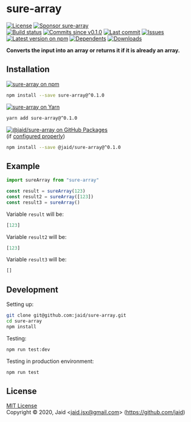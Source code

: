# sure-array


<a href="https://raw.githubusercontent.com/jaid/sure-array/master/license.txt"><img src="https://img.shields.io/github/license/jaid/sure-array?style=flat-square" alt="License"/></a> <a href="https://github.com/sponsors/jaid"><img src="https://img.shields.io/badge/<3-Sponsor-FF45F1?style=flat-square" alt="Sponsor sure-array"/></a>  
<a href="https://actions-badge.atrox.dev/jaid/sure-array/goto"><img src="https://img.shields.io/endpoint.svg?style=flat-square&url=https%3A%2F%2Factions-badge.atrox.dev%2Fjaid%2Fsure-array%2Fbadge" alt="Build status"/></a> <a href="https://github.com/jaid/sure-array/commits"><img src="https://img.shields.io/github/commits-since/jaid/sure-array/v0.1.0?style=flat-square&logo=github" alt="Commits since v0.1.0"/></a> <a href="https://github.com/jaid/sure-array/commits"><img src="https://img.shields.io/github/last-commit/jaid/sure-array?style=flat-square&logo=github" alt="Last commit"/></a> <a href="https://github.com/jaid/sure-array/issues"><img src="https://img.shields.io/github/issues/jaid/sure-array?style=flat-square&logo=github" alt="Issues"/></a>  
<a href="https://npmjs.com/package/sure-array"><img src="https://img.shields.io/npm/v/sure-array?style=flat-square&logo=npm&label=latest%20version" alt="Latest version on npm"/></a> <a href="https://github.com/jaid/sure-array/network/dependents"><img src="https://img.shields.io/librariesio/dependents/npm/sure-array?style=flat-square&logo=npm" alt="Dependents"/></a> <a href="https://npmjs.com/package/sure-array"><img src="https://img.shields.io/npm/dm/sure-array?style=flat-square&logo=npm" alt="Downloads"/></a>

**Converts the input into an array or returns it if it is already an array.**





## Installation

<a href="https://npmjs.com/package/sure-array"><img src="https://img.shields.io/badge/npm-sure--array-C23039?style=flat-square&logo=npm" alt="sure-array on npm"/></a>

```bash
npm install --save sure-array@^0.1.0
```

<a href="https://yarnpkg.com/package/sure-array"><img src="https://img.shields.io/badge/Yarn-sure--array-2F8CB7?style=flat-square&logo=yarn&logoColor=white" alt="sure-array on Yarn"/></a>

```bash
yarn add sure-array@^0.1.0
```

<a href="https://github.com/jaid/sure-array/packages"><img src="https://img.shields.io/badge/GitHub Packages-@jaid/sure--array-24282e?style=flat-square&logo=github" alt="@jaid/sure-array on GitHub Packages"/></a>  
(if [configured properly](https://help.github.com/en/github/managing-packages-with-github-packages/configuring-npm-for-use-with-github-packages))

```bash
npm install --save @jaid/sure-array@^0.1.0
```



## Example


```javascript
import sureArray from "sure-array"

const result = sureArray(123)
const result2 = sureArray([123])
const result3 = sureArray()
```

Variable `result` will be:

```javascript
[123]
```
Variable `result2` will be:

```javascript
[123]
```
Variable `result3` will be:

```javascript
[]
```

















## Development



Setting up:
```bash
git clone git@github.com:jaid/sure-array.git
cd sure-array
npm install
```
Testing:
```bash
npm run test:dev
```
Testing in production environment:
```bash
npm run test
```


## License
[MIT License](https://raw.githubusercontent.com/jaid/sure-array/master/license.txt)  
Copyright © 2020, Jaid \<jaid.jsx@gmail.com> (https://github.com/jaid)
